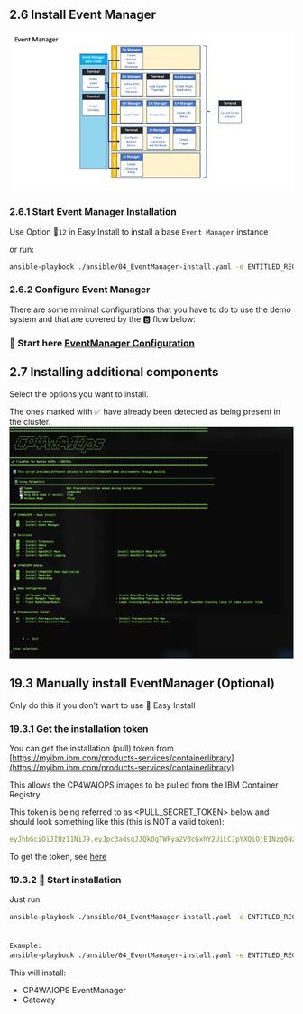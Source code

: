## 2.6 Install Event Manager 

![K8s CNI](./pics/install-evtmanager.png)

### 2.6.1 Start Event Manager Installation 

Use Option 🐥`12` in Easy Install to install a base `Event Manager` instance

or run:

```bash
ansible-playbook ./ansible/04_EventManager-install.yaml -e ENTITLED_REGISTRY_KEY=<REGISTRY_TOKEN> 
```

### 2.6.2 Configure Event Manager 

There are some minimal configurations that you have to do to use the demo system and that are covered by the 🅱️ flow below:

###  🚀 Start here [EventManager Configuration](./CONF_EVENT_MANAGER.md)

<div style="page-break-after: always;"></div>

## 2.7 Installing additional components 

Select the options you want to install.

The ones marked with ✅ have already been detected as being present in the cluster.
![K8s CNI](./pics/tool4.png)


<div style="page-break-after: always;"></div>

## 19.3 Manually install EventManager (Optional)

Only do this if you don't want to use 🐥 Easy Install



### 19.3.1 Get the installation token

You can get the installation (pull) token from [https://myibm.ibm.com/products-services/containerlibrary](https://myibm.ibm.com/products-services/containerlibrary).

This allows the CP4WAIOPS images to be pulled from the IBM Container Registry.

This token is being referred to as <PULL_SECRET_TOKEN> below and should look something like this (this is NOT a valid token):

```yaml
eyJhbGciOiJIUzI1NiJ9.eyJpc3adsgJJQk0gTWFya2V0cGxhY2UiLCJpYXQiOjE1Nzg0NzQzMjgsImp0aSI6IjRjYTM3gsdgdMzExNjQxZDdiMDJhMjRmMGMxMWgdsmZhIn0.Z-rqfSLJA-R-ow__tI3RmLx4mssdggdabvdcgdgYEkbYY  
```

To get the token, see [here](#3.1.2-get-the-installation-token) 



### 19.3.2 🚀 Start installation

Just run:

```bash
ansible-playbook ./ansible/04_EventManager-install.yaml -e ENTITLED_REGISTRY_KEY=<REGISTRY_TOKEN> 


Example:
ansible-playbook ./ansible/04_EventManager-install.yaml -e ENTITLED_REGISTRY_KEY=eyJhbGciOiJIUzI1NiJ9.eyJpc3adsgJJQk0gTWFya2V0cGxhY2UiLCJpYXQiOjE1Nzg0NzQzMjgsImp0aSI6IjRjYTM3gsdgdMzExNjQxZDdiMDJhMjRmMGMxMWgdsmZhIn0.Z-rqfSLJA-R-ow__tI3RmLx4mssdggdabvdcgdgYEkbYY
```

This will install:

- CP4WAIOPS EventManager
- Gateway




